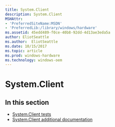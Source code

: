 ```yaml
---
title: System.Client
description: System.Client
MSHAttr:
- 'PreferredSiteName:MSDN'
- 'PreferredLib:/library/windows/hardware'
ms.assetid: 45edd489-f0ce-40b8-92dd-4d13ae3eda5a
author: EliotSeattle
ms.author:  EliotSeattle
ms.date: 10/15/2017
ms.topic: article
ms.prod: windows-hardware
ms.technology: windows-oem
---
```


# System.Client


## <span id="in_this_section"></span>In this section


-   [System.Client tests](system-client-tests.md)
-   [System.Client additional documentation](system-client-additional-documentation.md)

 

 






